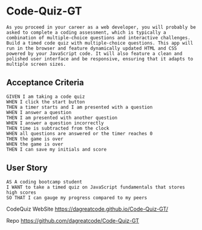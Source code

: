 # Code-Quiz-GT

```
As you proceed in your career as a web developer, you will probably be asked to complete a coding assessment, which is typically a combination of multiple-choice questions and interactive challenges. Build a timed code quiz with multiple-choice questions. This app will run in the browser and feature dynamically updated HTML and CSS powered by your JavaScript code. It will also feature a clean and polished user interface and be responsive, ensuring that it adapts to multiple screen sizes.
```

## Acceptance Criteria

```
GIVEN I am taking a code quiz
WHEN I click the start button
THEN a timer starts and I am presented with a question
WHEN I answer a question
THEN I am presented with another question
WHEN I answer a question incorrectly
THEN time is subtracted from the clock
WHEN all questions are answered or the timer reaches 0
THEN the game is over
WHEN the game is over
THEN I can save my initials and score
```

## User Story

```
AS A coding bootcamp student
I WANT to take a timed quiz on JavaScript fundamentals that stores high scores
SO THAT I can gauge my progress compared to my peers
```

CodeQuiz WebSite
https://dagreatcode.github.io/Code-Quiz-GT/

Repo
https://github.com/dagreatcode/Code-Quiz-GT